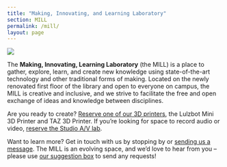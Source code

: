 ```yaml
---
title: "Making, Innovating, and Learning Laboratory"
section: MILL
permalink: /mill/
layout: page
---
```


<img src="https://mill.lib.uidaho.edu/wp-content/uploads/2016/08/technology-computer-chips-gigabyte-2.jpg" class="img-fluid">

The **Making, Innovating, Learning Laboratory** (the MILL) is a place to gather, explore, learn, and create new knowledge using state-of-the-art technology and other traditional forms of making. Located on the newly renovated first floor of the library and open to everyone on campus, the MILL is creative and inclusive, and we strive to facilitate the free and open exchange of ideas and knowledge between disciplines.

Are you ready to create? [Reserve one of our 3D printers](https://libcal.uidaho.edu/reserve/3dprinters), the Lulzbot Mini 3D Printer and TAZ 3D Printer. If you’re looking for space to record audio or video, [reserve the Studio A/V lab](https://libcal.uidaho.edu/reserve/AV).

Want to learn more? Get in touch with us by stopping by or <a href="mailto:khenrich@uidaho.edu">sending us a message</a>. The MILL is an evolving space, and we’d love to hear from you – please use [our suggestion box](https://uidaho.co1.qualtrics.com/SE/?SID=SV_eJxEYnCmi9c5W2p) to send any requests!